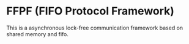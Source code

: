 # FFPF (FIFO Protocol Framework)

This is a asynchronous lock-free communication framework based on shared memory and fifo.
